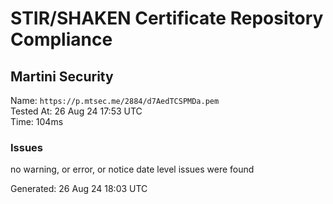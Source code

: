 # STIR/SHAKEN Certificate Repository Compliance

## Martini Security

Name: `https://p.mtsec.me/2884/d7AedTCSPMDa.pem`\
Tested At: 26 Aug 24 17:53 UTC\
Time: 104ms

### Issues

no warning, or error, or notice date level issues were found

Generated: 26 Aug 24 18:03 UTC